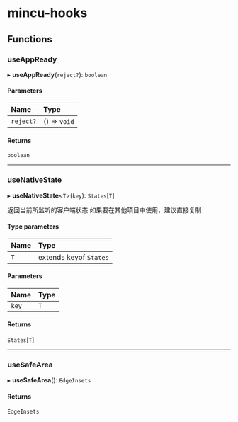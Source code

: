 

# mincu-hooks

## Functions

### useAppReady

▸ **useAppReady**(`reject?`): `boolean`

#### Parameters

| Name | Type |
| :------ | :------ |
| `reject?` | () => `void` |

#### Returns

`boolean`

___

### useNativeState

▸ **useNativeState**\<`T`\>(`key`): `States`[`T`]

返回当前所监听的客户端状态
如果要在其他项目中使用，建议直接复制

#### Type parameters

| Name | Type |
| :------ | :------ |
| `T` | extends keyof `States` |

#### Parameters

| Name | Type |
| :------ | :------ |
| `key` | `T` |

#### Returns

`States`[`T`]

___

### useSafeArea

▸ **useSafeArea**(): `EdgeInsets`

#### Returns

`EdgeInsets`
